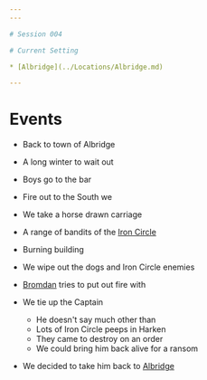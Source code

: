 ```yaml
---
---

# Session 004

# Current Setting

* [Albridge](../Locations/Albridge.md) 

---
```


# Events

* Back to town of Albridge

* A long winter to wait out

* Boys go to the bar

* Fire out to the South we

* We take a horse drawn carriage

* A range of bandits of the [Iron Circle](obsidian://open?vault=DnD&file=Matter%20Campaign%2FClans%2FIron%20Circle) 

* Burning building

* We wipe out the dogs and Iron Circle enemies

* [Bromdan](obsidian://open?vault=DnD&file=Matter%20Campaign%2FPlayers%2FBromdan) tries to put out fire with

* We tie up the Captain
  
  * He doesn't say much other than
  * Lots of Iron Circle peeps in Harken
  * They came to destroy on an order
  * We could bring him back alive for a ransom
* We decided to take him back to [Albridge](obsidian://open?vault=DnD&file=Matter%20Campaign%2FLocations%2FAlbridge)
